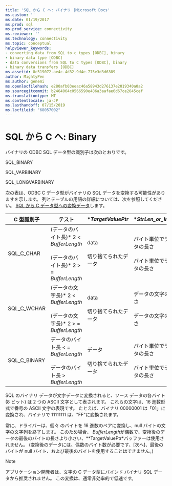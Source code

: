 ```yaml
---
title: 'SQL から C へ: バイナリ |Microsoft Docs'
ms.custom: ''
ms.date: 01/19/2017
ms.prod: sql
ms.prod_service: connectivity
ms.reviewer: ''
ms.technology: connectivity
ms.topic: conceptual
helpviewer_keywords:
- converting data from SQL to c types [ODBC], binary
- binary data type [ODBC]
- data conversions from SQL to C types [ODBC], binary
- binary data transfers [ODBC]
ms.assetid: 8c519072-ae4c-4d32-9d4e-775e3d3d6389
author: MightyPen
ms.author: genemi
ms.openlocfilehash: e280afb03eeac46a58943d276137e2019340a0a2
ms.sourcegitcommit: b2464064c0566590e486a3aafae6d67ce2645cef
ms.translationtype: MT
ms.contentlocale: ja-JP
ms.lasthandoff: 07/15/2019
ms.locfileid: "68057002"
---
```

# <a name="sql-to-c-binary"></a>SQL から C へ: Binary
バイナリの ODBC SQL データ型の識別子は次のとおりです。  
  
 SQL_BINARY  
  
 SQL_VARBINARY  
  
 SQL_LONGVARBINARY  
  
 次の表は、ODBC C データ型がバイナリの SQL データを変換する可能性がありますを示します。 列とテーブルの用語の詳細については、次を参照してください。 [SQL から C データ型への変換データ](../../../odbc/reference/appendixes/converting-data-from-sql-to-c-data-types.md)します。  
  
|C 型識別子|テスト|**TargetValuePtr*|**StrLen_or_IndPtr*|SQLSTATE|  
|-----------------------|----------|------------------------|----------------------------|--------------|  
|SQL_C_CHAR|(データのバイト長)\* 2 < *BufferLength*<br /><br /> (データのバイト長)\* 2 > = *BufferLength*|data<br /><br /> 切り捨てられたデータ|バイト単位でデータの長さ<br /><br /> バイト単位でデータの長さ|n/a<br /><br /> 01004|  
|SQL_C_WCHAR|(データの文字長)\* 2 < *BufferLength*<br /><br /> (データの文字長)\* 2 > = *BufferLength*|data<br /><br /> 切り捨てられたデータ|データの文字の長さ<br /><br /> データの文字の長さ|n/a<br /><br /> 01004|  
|SQL_C_BINARY|データのバイト長 < = *BufferLength*<br /><br /> データのバイト長 > *BufferLength*|データ<br /><br /> 切り捨てられたデータ|バイト単位でデータの長さ<br /><br /> バイト単位でデータの長さ|n/a<br /><br /> 01004|  
  
 SQL のバイナリ データが文字データに変換されると、ソース データの各バイト (8 ビット) は 2 つの ASCII 文字として表されます。 これらの文字は、16 進数形式で番号の ASCII 文字の表現です。 たとえば、バイナリ 00000001 は「01」に変換され、バイナリで 11111111 は、"FF"に変換されます。  
  
 常に、ドライバーは、個々 のバイトを 16 進数のペアに変換し、null バイトの文字の文字列を終了します。 このため場合、 *BufferLength*が偶数で、変換後のデータの最後のバイトの長さより小さい、**TargetValuePtr*バッファーは使用されません。 (変換後のデータには、偶数のバイト数が必要です、[次へ]、最後のバイトが null バイト、および最後のバイトを使用することはできません。)  
  
> [!NOTE]  
>  アプリケーション開発者は、文字の C データ型にバインド バイナリ SQL データから推奨されません。 この変換は、通常非効率的で低速です。
